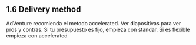 ## 1.6 Delivery method

AdVenture recomienda el metodo accelerated. Ver diapositivas para ver
pros y contras. Si tu presupuesto es fijo, empieza con standar. Si es
flexible empieza con accelerated

